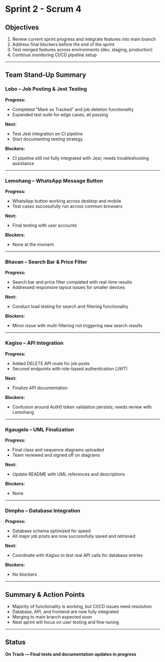 # Sprint 2 - Scrum 4

## Objectives

1. Review current sprint progress and integrate features into main branch  
2. Address final blockers before the end of the sprint  
3. Test merged features across environments (dev, staging, production)  
4. Continue monitoring CI/CD pipeline setup  

---

## Team Stand-Up Summary

### Lebo – Job Posting & Jest Testing

**Progress:**

- Completed "Mark as Tracked" and job deletion functionality  
- Expanded test suite for edge cases, all passing  

**Next:**

- Test Jest integration on CI pipeline  
- Start documenting testing strategy  

**Blockers:**

- CI pipeline still not fully integrated with Jest; needs troubleshooting assistance  

---

### Lemohang – WhatsApp Message Button

**Progress:**

- WhatsApp button working across desktop and mobile  
- Test cases successfully run across common browsers  

**Next:**

- Final testing with user accounts  

**Blockers:**

- None at the moment  

---

### Bhavan – Search Bar & Price Filter

**Progress:**

- Search bar and price filter completed with real-time results  
- Addressed responsive layout issues for smaller devices  

**Next:**

- Conduct load testing for search and filtering functionality  

**Blockers:**

- Minor issue with multi-filtering not triggering new search results  

---

### Kagiso – API Integration

**Progress:**

- Added DELETE API route for job posts  
- Secured endpoints with role-based authentication (JWT)  

**Next:**

- Finalize API documentation  

**Blockers:**

- Confusion around Auth0 token validation persists; needs review with Lemohang  

---

### Kgaugelo – UML Finalization

**Progress:**

- Final class and sequence diagrams uploaded  
- Team reviewed and signed off on diagrams  

**Next:**

- Update README with UML references and descriptions  

**Blockers:**

- None  

---

### Dimpho – Database Integration

**Progress:**

- Database schema optimized for speed  
- All major job posts are now successfully saved and retrieved  

**Next:**

- Coordinate with Kagiso to test real API calls for database entries  

**Blockers:**

- No blockers  

---

## Summary & Action Points

- Majority of functionality is working, but CI/CD issues need resolution  
- Database, API, and frontend are now fully integrated  
- Merging to main branch expected soon  
- Next sprint will focus on user testing and fine-tuning  

---

## Status

**On Track — Final tests and documentation updates in progress**
